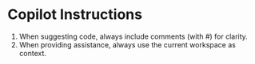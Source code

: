 # Copilot Instructions

1. When suggesting code, always include comments (with #) for clarity.
2. When providing assistance, always use the current workspace as context.
